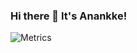 ### Hi there 👋 It's Anankke!

![Metrics](http://5.78.84.153/Anankke?template=classic&base.indepth=true&base.hireable=true&repositories.forks=true&isocalendar=1&languages=1&stargazers=1&people=1&followup=1&calendar=1&achievements=1&base=header%2C%20activity%2C%20community%2C%20repositories%2C%20metadata&base.indepth=true&base.hireable=true&base.skip=false&isocalendar=false&isocalendar.duration=full-year&languages=false&languages.limit=8&languages.threshold=0%25&languages.other=true&languages.colors=github&languages.sections=most-used&languages.indepth=false&languages.analysis.timeout=15&languages.analysis.timeout.repositories=7.5&languages.categories=markup%2C%20programming&languages.recent.categories=markup%2C%20programming&languages.recent.load=300&languages.recent.days=14&stargazers=false&stargazers.days=30&stargazers.charts=true&stargazers.charts.type=classic&stargazers.worldmap=false&stargazers.worldmap.sample=0&followup=false&followup.sections=repositories&followup.indepth=true&followup.archived=true&people=false&people.limit=24&people.identicons=false&people.identicons.hide=true&people.size=28&people.types=followers%2C%20following&people.shuffle=true&calendar=false&calendar.limit=3&achievements=false&achievements.threshold=C&achievements.secrets=true&achievements.display=detailed&achievements.limit=0&config.timezone=America%2FLos_Angeles)
